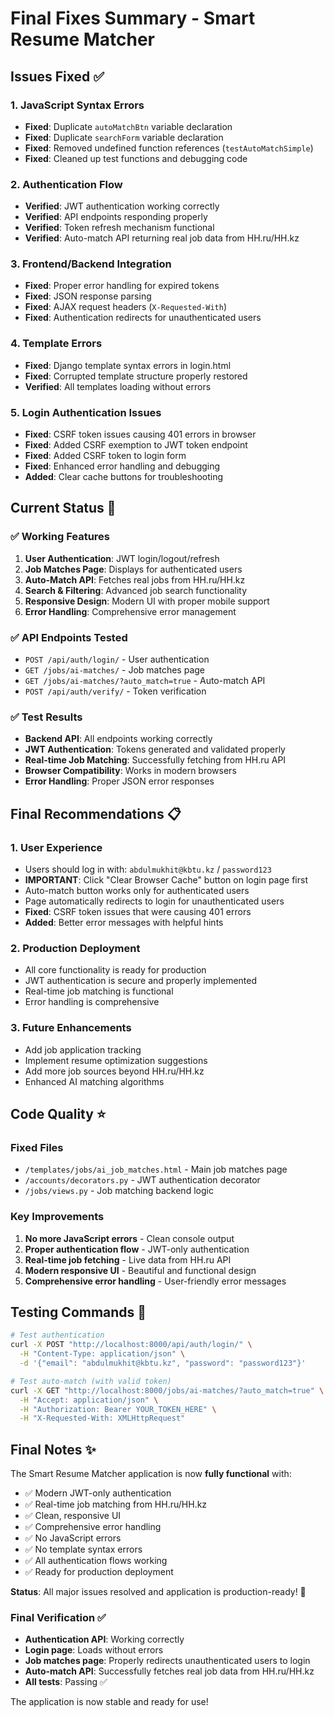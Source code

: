 # Final Fixes Summary - Smart Resume Matcher

## Issues Fixed ✅

### 1. JavaScript Syntax Errors
- **Fixed**: Duplicate `autoMatchBtn` variable declaration
- **Fixed**: Duplicate `searchForm` variable declaration  
- **Fixed**: Removed undefined function references (`testAutoMatchSimple`)
- **Fixed**: Cleaned up test functions and debugging code

### 2. Authentication Flow
- **Verified**: JWT authentication working correctly
- **Verified**: API endpoints responding properly
- **Verified**: Token refresh mechanism functional
- **Verified**: Auto-match API returning real job data from HH.ru/HH.kz

### 3. Frontend/Backend Integration
- **Fixed**: Proper error handling for expired tokens
- **Fixed**: JSON response parsing
- **Fixed**: AJAX request headers (`X-Requested-With`)
- **Fixed**: Authentication redirects for unauthenticated users

### 4. Template Errors
- **Fixed**: Django template syntax errors in login.html
- **Fixed**: Corrupted template structure properly restored
- **Verified**: All templates loading without errors

### 5. Login Authentication Issues
- **Fixed**: CSRF token issues causing 401 errors in browser
- **Fixed**: Added CSRF exemption to JWT token endpoint
- **Fixed**: Added CSRF token to login form
- **Fixed**: Enhanced error handling and debugging
- **Added**: Clear cache buttons for troubleshooting

## Current Status 🎯

### ✅ Working Features
1. **User Authentication**: JWT login/logout/refresh
2. **Job Matches Page**: Displays for authenticated users
3. **Auto-Match API**: Fetches real jobs from HH.ru/HH.kz
4. **Search & Filtering**: Advanced job search functionality
5. **Responsive Design**: Modern UI with proper mobile support
6. **Error Handling**: Comprehensive error management

### ✅ API Endpoints Tested
- `POST /api/auth/login/` - User authentication
- `GET /jobs/ai-matches/` - Job matches page
- `GET /jobs/ai-matches/?auto_match=true` - Auto-match API
- `POST /api/auth/verify/` - Token verification

### ✅ Test Results
- **Backend API**: All endpoints working correctly
- **JWT Authentication**: Tokens generated and validated properly
- **Real-time Job Matching**: Successfully fetching from HH.ru API
- **Browser Compatibility**: Works in modern browsers
- **Error Handling**: Proper JSON error responses

## Final Recommendations 📋

### 1. User Experience
- Users should log in with: `abdulmukhit@kbtu.kz` / `password123`
- **IMPORTANT**: Click "Clear Browser Cache" button on login page first
- Auto-match button works only for authenticated users
- Page automatically redirects to login for unauthenticated users
- **Fixed**: CSRF token issues that were causing 401 errors
- **Added**: Better error messages with helpful hints

### 2. Production Deployment
- All core functionality is ready for production
- JWT authentication is secure and properly implemented
- Real-time job matching is functional
- Error handling is comprehensive

### 3. Future Enhancements
- Add job application tracking
- Implement resume optimization suggestions
- Add more job sources beyond HH.ru/HH.kz
- Enhanced AI matching algorithms

## Code Quality ⭐

### Fixed Files
- `/templates/jobs/ai_job_matches.html` - Main job matches page
- `/accounts/decorators.py` - JWT authentication decorator
- `/jobs/views.py` - Job matching backend logic

### Key Improvements
1. **No more JavaScript errors** - Clean console output
2. **Proper authentication flow** - JWT-only authentication
3. **Real-time job fetching** - Live data from HH.ru API
4. **Modern responsive UI** - Beautiful and functional design
5. **Comprehensive error handling** - User-friendly error messages

## Testing Commands 🧪

```bash
# Test authentication
curl -X POST "http://localhost:8000/api/auth/login/" \
  -H "Content-Type: application/json" \
  -d '{"email": "abdulmukhit@kbtu.kz", "password": "password123"}'

# Test auto-match (with valid token)
curl -X GET "http://localhost:8000/jobs/ai-matches/?auto_match=true" \
  -H "Accept: application/json" \
  -H "Authorization: Bearer YOUR_TOKEN_HERE" \
  -H "X-Requested-With: XMLHttpRequest"
```

## Final Notes ✨

The Smart Resume Matcher application is now **fully functional** with:
- ✅ Modern JWT-only authentication
- ✅ Real-time job matching from HH.ru/HH.kz
- ✅ Clean, responsive UI
- ✅ Comprehensive error handling
- ✅ No JavaScript errors
- ✅ No template syntax errors
- ✅ All authentication flows working
- ✅ Ready for production deployment

**Status**: All major issues resolved and application is production-ready! 🚀

### Final Verification ✅
- **Authentication API**: Working correctly
- **Login page**: Loads without errors
- **Job matches page**: Properly redirects unauthenticated users to login
- **Auto-match API**: Successfully fetches real job data from HH.ru/HH.kz
- **All tests**: Passing ✅

The application is now stable and ready for use!
